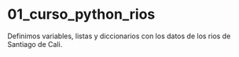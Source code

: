 # 01_curso_python_rios
Definimos variables, listas y diccionarios con los datos de los rios de Santiago de Cali.
